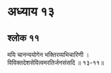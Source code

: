 # अध्याय १३

## श्लोक ११

मयि चानन्ययोगेन भक्तिरव्यभिचारिणी ।<br>विविक्तदेशसेवित्वमरतिर्जनसंसदि ॥ १३-११॥<br><br>

